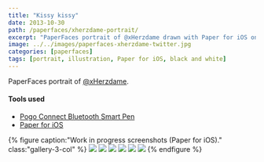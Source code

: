 ```yaml
---
title: "Kissy kissy"
date: 2013-10-30
path: /paperfaces/xherzdame-portrait/
excerpt: "PaperFaces portrait of @xHerzdame drawn with Paper for iOS on an iPad."
image: ../../images/paperfaces-xherzdame-twitter.jpg
categories: [paperfaces]
tags: [portrait, illustration, Paper for iOS, black and white]
---
```


PaperFaces portrait of [@xHerzdame](https://twitter.com/xHerzdame).

#### Tools used

- [Pogo Connect Bluetooth Smart Pen](https://www.amazon.com/gp/product/B009K448L4/ref=as_li_ss_tl?ie=UTF8&camp=1789&creative=390957&creativeASIN=B009K448L4&linkCode=as2&tag=mademist-20)
- [Paper for iOS](https://paper.bywetransfer.com/)

{% figure caption:"Work in progress screenshots (Paper for iOS)." class:"gallery-3-col" %}
[![](../../images/paperfaces-xherzdame-process-1-600.jpg)](../../images/paperfaces-xherzdame-process-1-lg.jpg)
[![](../../images/paperfaces-xherzdame-process-2-600.jpg)](../../images/paperfaces-xherzdame-process-2-lg.jpg)
[![](../../images/paperfaces-xherzdame-process-3-600.jpg)](../../images/paperfaces-xherzdame-process-3-lg.jpg)
[![](../../images/paperfaces-xherzdame-process-4-600.jpg)](../../images/paperfaces-xherzdame-process-4-lg.jpg)
[![](../../images/paperfaces-xherzdame-process-5-600.jpg)](../../images/paperfaces-xherzdame-process-5-lg.jpg)
[![](../../images/paperfaces-xherzdame-process-6-600.jpg)](../../images/paperfaces-xherzdame-process-6-lg.jpg)
{% endfigure %}
